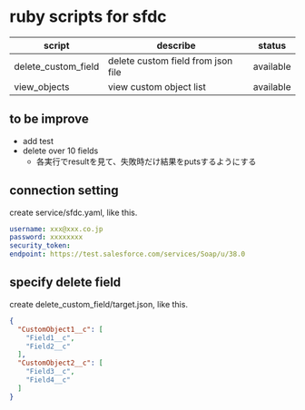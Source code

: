 # ruby scripts for sfdc
|script|describe|status|
|---|---|---|
|delete_custom_field|delete custom field from json file|available|
|view_objects|view custom object list|available|

## to be improve
+ add test
+ delete over 10 fields
  + 各実行でresultを見て、失敗時だけ結果をputsするようにする

## connection setting
create service/sfdc.yaml, like this.
```yaml
username: xxx@xxx.co.jp
password: xxxxxxxx
security_token: 
endpoint: https://test.salesforce.com/services/Soap/u/38.0
```

## specify delete field
create delete_custom_field/target.json, like this.
```json
{
  "CustomObject1__c": [
    "Field1__c",
    "Field2__c"
  ],
  "CustomObject2__c": [
    "Field3__c",
    "Field4__c"
  ]
}
```
